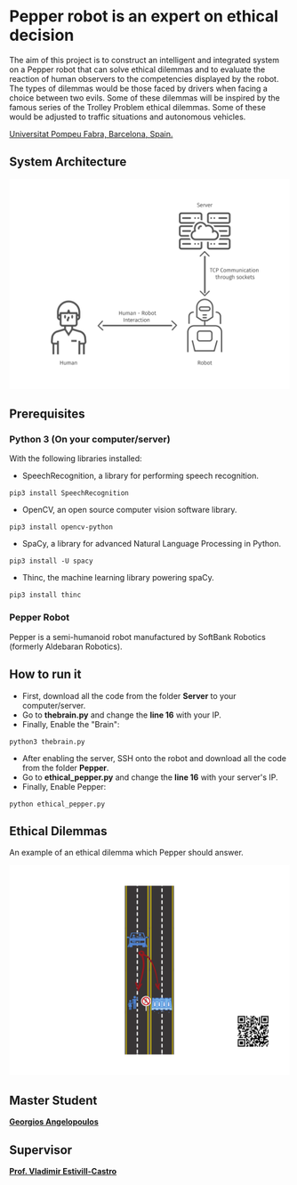 # Pepper robot is an expert on ethical decision 

The aim of this project is to construct an intelligent and integrated system on a Pepper robot that can solve ethical dilemmas and to evaluate the reaction of human observers to the competencies displayed by the robot. The types of dilemmas would be those faced by drivers when facing a choice between two evils. Some of these dilemmas will be inspired by the famous series of the Trolley Problem ethical dilemmas. Some of these would be adjusted to traffic situations and autonomous vehicles. 

[Universitat Pompeu Fabra, Barcelona, Spain.](https://www.upf.edu/)

## System Architecture
<img src="/images/system_architecture.png" width="600">

## Prerequisites 

### Python 3 (On your computer/server)

With the following libraries installed:

* SpeechRecognition, a library for performing speech recognition.

```
pip3 install SpeechRecognition
```

*   OpenCV, an open source computer vision software library.
```
pip3 install opencv-python
```

*   SpaCy, a library for advanced Natural Language Processing in Python.
```
pip3 install -U spacy
```

*   Thinc, the machine learning library powering spaCy.
```
pip3 install thinc
```

### Pepper Robot
Pepper is a semi-humanoid robot manufactured by SoftBank Robotics (formerly Aldebaran Robotics).

## How to run it
*   First, download all the code from the folder **Server** to your computer/server.
*   Go to **thebrain.py** and change the **line 16** with your IP.
*   Finally, Enable the "Brain":

```
python3 thebrain.py
```

*   After enabling the server, SSH onto the robot and download all the code from the folder **Pepper**.
*   Go to **ethical_pepper.py** and change the **line 16** with your server's IP.
*   Finally, Enable Pepper:

```
python ethical_pepper.py
```

## Ethical Dilemmas

An example of an ethical dilemma which Pepper should answer.

<img src="/images/Dilemmas/case_no1.png" width="650">

## Master Student

[**Georgios Angelopoulos**](https://www.linkedin.com/in/george-angelopoulos/)


## Supervisor

[**Prof. Vladimir Estivill-Castro**](https://www.upf.edu/web/etic/entry/-/-/54009/409/vladimir-estivill)


